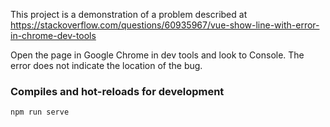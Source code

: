 This project is a demonstration of a problem described at https://stackoverflow.com/questions/60935967/vue-show-line-with-error-in-chrome-dev-tools

Open the page in Google Chrome in dev tools and look to Console. The error does not indicate the location of the bug.


### Compiles and hot-reloads for development
```
npm run serve

